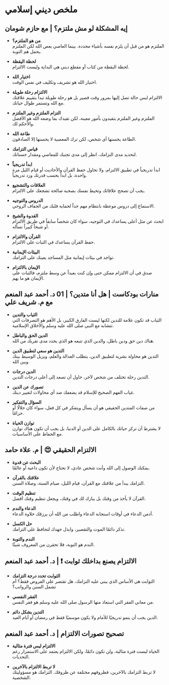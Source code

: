 # ملخص ديني إسلامي

## إيه المشكلة لو مش ملتزم؟ | مع حازم شومان

- **من هو الملتزم؟**  
  الملتزم هو من قبل أن يلزم نفسه بأشياء محددة. بينما العاصي يعص الله لكن الملتزم يحمل هم التوبة.
  
- **لحظة اليقظة**  
  لحظة اليقظة من كتاب أو مقطع ديني هي البداية وليست الالتزام.

- **اختيار الله**  
  اختيار الله هو تشريف وتكليف في نفس الوقت.

- **الالتزام رحلة طويلة**  
  الالتزام ليس حالة تصل إليها بمرور وقت قصير بل هو رحلة طويلة تبدأ بتقييم علاقتك مع الله وتستمر طوال حياتك.

- **التزام الملتزم وغير الملتزم**  
  الملتزم وغير الملتزم يتقيدون بأمور معينة، لكن تقيدك بما وضعه الله هو الأفضل والأحكم لك.

- **طاعة الله**  
  الطاعة يحسنها أي شخص، لكن ترك المعصية لا يحسنها إلا الصادقون.

- **قياس التزامك**  
  لتحديد مدى التزامك، انظر إلى مدى تجنبك للمعاصي ومقدار حسناتك.

- **ابدأ تدريجياً**  
  ابدأ تدريجياً في تطبيق الالتزام، ولا تحاول حفظ القرآن والأحاديث أو قيام الليل مرة واحدة، بل ابدأ بحسب قدرتك وزد تدريجياً.

- **العلاقات والتشجيع**  
  يجب أن تصحح علاقاتك وتحيط نفسك بصحبة صالحة تشجعك على الالتزام.

- **الدروس والتوجيه**  
  الاستماع إلى دروس موعظة بانتظام مهم جداً لحماية قلبك من الجفاف الروحي.

- **القدوة والشيخ**  
  ابحث عن مثل أعلى يساعدك في التوجيه، سواء كان شخصاً سابقاً في طريق الالتزام أو شيخاً كبيراً تسأله.

- **القرآن والالتزام**  
  حفظ القرآن يساعدك في الثبات على الالتزام.

- **البيئات الإيمانية**  
  تواجد في بيئات إيمانية مثل المساجد يعينك على التزامك.

- **الإيمان بالالتزام**  
  صدق في أن الالتزام ممكن حتى وإن كنت بعيداً عن وسط ملتزم، فالثبات على الإيمان هو ما يهم.

## منارات بودكاست | هل أنا متدين؟ | 01 د. أحمد عبد المنعم مع م. شريف علي

- **الثياب والتدين**  
  الثياب قد تكون علامة للتدين لكنها ليست الفارق الكبير، بل الأهم هو التصرفات التي تتشابه مع النبي صلى الله عليه وسلم والأخلاق الإسلامية.

- **الدين الحق والباطل**  
  هناك دين حق ودين باطل، والدين الذي تتبعه هو الذي يحدد مدى تقربك من الله.

- **التدين هو سعي لتطبيق الدين**  
  التدين هو محاولة بشرية لتطبيق الدين، يتطلب العدالة والعلم، ويزيل الوسيط بينك وبين الله.

- **الدين درجات**  
  التدين رحلة تختلف من شخص لآخر، حاول أن تصعد إلى أعلى درجات التدين.

- **تصورك عن الدين**  
  غياب الفهم الصحيح للإسلام قد يضعفك ضد أي محاولات لتغيير دينك.

- **السؤال والتفكير**  
  من صفات المتدين الحقيقي هو أن يسأل ويتفكر في كل فعل، سواء كان حلالًا أو حرامًا.

- **توازن الحياة**  
  لا يشترط أن تركز حياتك بالكامل على الدين أو الدنيا، بل يجب أن تكون هناك توازن مع الحفاظ على الأساسيات.

## الالتزام الحقيقي 😍 | م. علاء حامد

- **البحث عن قدوة**  
  يمكنك الوصول إلى الله وأنت شخص عادي، لا تحتاج لأن تكون داعية أو عالمًا.

- **علاقتك بالقرآن**  
  التزامك يبدأ من علاقتك مع القرآن، قيام الليل، صيام السنة، وصلاة السنن.

- **تنظيم الوقت**  
  القرآن لا يأخذ من وقتك بل يبارك لك في وقتك، ويجعل تنظيم وقتك أفضل.

- **الدعاء والندم**  
  أدمن الدعاء في أوقات استجابة الدعاء واطلب من الله أن يرزقك حلاوة الدعاء.

- **حل الكسل**  
  تذكر دائمًا الموت والتقصير، وابذل جهدك لتحافظ على التزامك.

- **الندم والتوبة**  
  الندم هو التوبة، فلا تحقرن من المعروف شيئًا.

## الالتزام يصنع بداخلك ثوابت ❗ | د. أحمد عبد المنعم

- **الثوابت تحدد درجة التزامك**  
  الثوابت هي الأساس الذي يبني عليه التزامك، هل تقتصر على الفروض فقط؟ أم تشمل السنن والرواتب؟

- **الفقر النفسي**  
  من معاني الفقر التي استعاذ منها الرسول صلى الله عليه وسلم هو فقر النفس.

- **التدين بشكل دائم**  
  الدين يجب أن ينمو تدريجيًا للأمام ولا يكون موسميًا فقط في رمضان أو أيام العيد.

## تصحيح تصورات الالتزام | د. أحمد عبد المنعم

- **الالتزام ليس فترة مثالية**  
  الحياة ليست فترة مثالية، ولن تكون دائمًا، ولكن الالتزام يعتمد على الاستمرار رغم التحديات.

- **لا تربط الالتزام بالآخرين**  
  لا تربط التزامك بالآخرين، فظروفهم مختلفة عن ظروفك. التزامك هو مسؤوليتك الشخصية.
